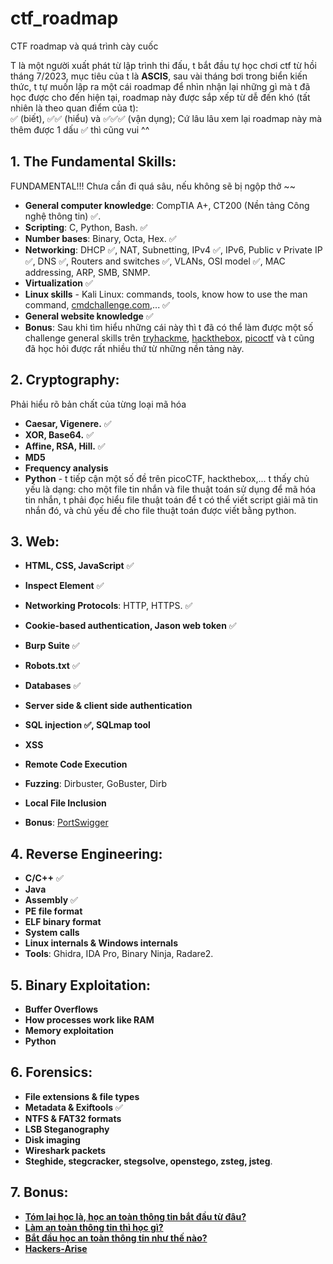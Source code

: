 # ctf_roadmap
CTF roadmap và quá trình cày cuốc

T là một người xuất phát từ lập trình thi đấu, t bắt đầu tự học chơi ctf từ hồi tháng 7/2023, mục tiêu của t là **ASCIS**, sau vài tháng bơi trong biển kiến thức, t tự muốn lập ra một cái roadmap để nhìn nhận lại những gì mà t đã học được cho đến hiện tại, roadmap này được sắp xếp từ dễ đến khó (tất nhiên là theo quan điểm của t):   
✅ (biết), ✅✅ (hiểu) và ✅✅✅ (vận dụng);
Cứ lâu lâu xem lại roadmap này mà thêm được 1 dấu ✅ thì cũng vui ^^

## 1. The Fundamental Skills:
FUNDAMENTAL!!! Chưa cần đi quá sâu, nếu không sẽ bị ngộp thở ~~
- **General computer knowledge**: CompTIA A+, CT200 (Nền tảng Công nghệ thông tin) ✅.
- **Scripting**: C, Python, Bash. ✅
- **Number bases**: Binary, Octa, Hex. ✅
- **Networking**: DHCP ✅, NAT, Subnetting, IPv4 ✅, IPv6, Public v Private IP ✅, DNS ✅, Routers and switches ✅, VLANs, OSI model ✅, MAC addressing, ARP, SMB, SNMP.
- **Virtualization** ✅
- **Linux skills** - Kali Linux: commands, tools, know how to use the man command, [cmdchallenge.com](https://cmdchallenge.com),... ✅
- **General website knowledge** ✅
- **Bonus**: Sau khi tìm hiểu những cái này thì t đã có thể làm được một số challenge general skills trên [tryhackme](https://tryhackme.com/), [hackthebox](https://academy.hackthebox.com/), [picoctf](https://picoctf.org/) và t cũng đã học hỏi được rất nhiều thứ từ những nền tảng này.

## 2. Cryptography:
Phải hiểu rõ bản chất của từng loại mã hóa
- **Caesar, Vigenere.** ✅
- **XOR, Base64.** ✅
- **Affine, RSA, Hill.** ✅
- **MD5**
- **Frequency analysis**
- **Python** - t tiếp cận một số đề trên picoCTF, hackthebox,... t thấy chủ yếu là dạng: cho một file tin nhắn và file thuật toán sử dụng để mã hóa tin nhắn, t phải đọc hiểu file thuật toán để t có thể viết script giải mã tin nhắn đó, và chủ yếu đề cho file thuật toán được viết bằng python.

## 3. Web:
- **HTML, CSS, JavaScript** ✅
- **Inspect Element** ✅
- **Networking Protocols**: HTTP, HTTPS. ✅
- **Cookie-based authentication, Jason web token** ✅
- **Burp Suite** ✅
- **Robots.txt** ✅
- **Databases** ✅
- **Server side & client side authentication**
- **SQL injection ✅, SQLmap tool**
- **XSS**
- **Remote Code Execution**
- **Fuzzing**: Dirbuster, GoBuster, Dirb
- **Local File Inclusion**

- **Bonus**: [PortSwigger](https://portswigger.net/web-security)

## 4. Reverse Engineering:
- **C/C++** ✅
- **Java**
- **Assembly** ✅
- **PE file format**
- **ELF binary format**
- **System calls**
- **Linux internals & Windows internals**
- **Tools**: Ghidra, IDA Pro, Binary Ninja, Radare2.

## 5. Binary Exploitation:
- **Buffer Overflows**
- **How processes work like RAM**
- **Memory exploitation**
- **Python**

## 6. Forensics: 
- **File extensions & file types**
- **Metadata & Exiftools** ✅
- **NTFS & FAT32 formats**
- **LSB Steganography**
- **Disk imaging**
- **Wireshark packets**
- **Steghide, stegcracker, stegsolve, openstego, zsteg, jsteg**.

## 7. Bonus:
- **[Tóm lại học là, học an toàn thông tin bắt đầu từ đâu?](https://blog.cyberjutsu.io/2021/08/09/hoc-an-toan-thong-tin/)** 
- **[Làm an toàn thông tin thì học gì?](https://vnhacker.substack.com/p/lam-toan-thong-tin-thi-hoc-gi)**
- **[Bắt đầu học an toàn thông tin như thế nào?](https://l4w.io/2017/07/bat-dau-hoc-an-toan-thong-tin-nhu-the-nao/)**
- **[Hackers-Arise](https://www.hackers-arise.com/)**
